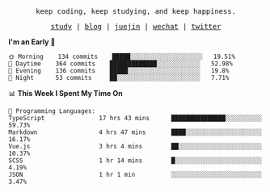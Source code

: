 <p align="center">
  <samp>
    <span>keep coding, keep studying, and keep happiness.</span>
  </samp>
</p>

<p align="center">
  <samp>
    <a href="https://github.com/ouduidui/fe-study">study</a> |
    <a href="https://ouduidui.cn">blog</a>  |
    <a href="https://juejin.cn/user/4309700183594366">juejin</a> |
    <a href="https://user-images.githubusercontent.com/54696834/159862985-5fbb577a-ba1b-4941-9f99-98cee13b7a60.jpeg">wechat</a> |
    <a href="https://twitter.com/ouduidui">twitter</a>
  </samp>
</p>

<!--START_SECTION:waka-->
**I'm an Early 🐤** 

```text
🌞 Morning    134 commits    █████░░░░░░░░░░░░░░░░░░░░   19.51% 
🌆 Daytime    364 commits    █████████████░░░░░░░░░░░░   52.98% 
🌃 Evening    136 commits    █████░░░░░░░░░░░░░░░░░░░░   19.8% 
🌙 Night      53 commits     ██░░░░░░░░░░░░░░░░░░░░░░░   7.71%

```


📊 **This Week I Spent My Time On** 

```text
💬 Programming Languages: 
TypeScript               17 hrs 43 mins      ███████████████░░░░░░░░░░   59.73% 
Markdown                 4 hrs 47 mins       ████░░░░░░░░░░░░░░░░░░░░░   16.17% 
Vue.js                   3 hrs 4 mins        ██░░░░░░░░░░░░░░░░░░░░░░░   10.37% 
SCSS                     1 hr 14 mins        █░░░░░░░░░░░░░░░░░░░░░░░░   4.19% 
JSON                     1 hr 1 min          ░░░░░░░░░░░░░░░░░░░░░░░░░   3.47%

```


<!--END_SECTION:waka-->
